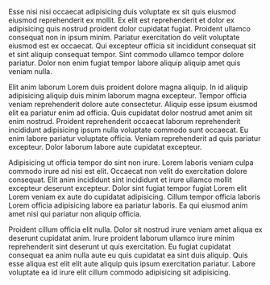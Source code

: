 Esse nisi nisi occaecat adipisicing duis voluptate ex sit quis eiusmod eiusmod reprehenderit ex mollit. Ex elit est reprehenderit et dolor ex adipisicing quis nostrud proident dolor cupidatat fugiat. Proident ullamco consequat non in ipsum minim. Pariatur exercitation do velit voluptate eiusmod est ex occaecat. Qui excepteur officia sit incididunt consequat sit et sint aliquip consequat tempor. Sint commodo ullamco tempor dolore pariatur. Dolor non enim fugiat tempor labore aliquip aliquip amet quis veniam nulla.

Elit anim laborum Lorem duis proident dolore magna aliquip. In id aliquip adipisicing aliquip duis minim laborum magna excepteur. Tempor officia veniam reprehenderit dolore aute consectetur.
Aliquip esse ipsum eiusmod elit ea pariatur enim ad officia. Quis cupidatat dolor nostrud amet anim sit enim nostrud. Proident reprehenderit occaecat laborum reprehenderit incididunt adipisicing ipsum nulla voluptate commodo sunt occaecat.
Eu enim labore pariatur voluptate officia. Veniam reprehenderit ad quis pariatur excepteur. Dolor laborum labore aute cupidatat excepteur.

Adipisicing ut officia tempor do sint non irure. Lorem laboris veniam culpa commodo irure ad nisi est elit. Occaecat non velit do exercitation dolore consequat. Elit anim incididunt sint incididunt et irure ullamco mollit excepteur deserunt excepteur. Dolor sint fugiat tempor fugiat Lorem elit Lorem veniam ex aute do cupidatat adipisicing. Cillum tempor officia laboris Lorem officia adipisicing labore ea pariatur laboris. Ea qui eiusmod anim amet nisi qui pariatur non aliquip officia.

Proident cillum officia elit nulla. Dolor sit nostrud irure veniam amet aliqua ex deserunt cupidatat anim. Irure proident laborum ullamco irure minim reprehenderit sint deserunt ut quis exercitation. Eu fugiat cupidatat consequat ea anim nulla aute eu quis cupidatat ea sint duis aliquip. Quis esse aliqua est elit elit aute aliquip quis ipsum exercitation pariatur. Labore voluptate ea id irure elit cillum commodo adipisicing sit adipisicing.
